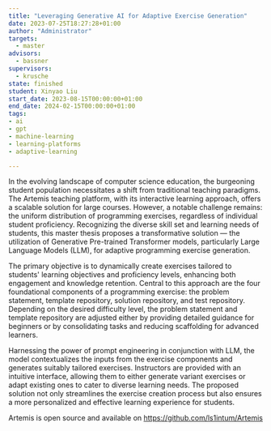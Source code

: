 ```yaml
---
title: "Leveraging Generative AI for Adaptive Exercise Generation"
date: 2023-07-25T18:27:28+01:00
author: "Administrator"
targets:
  - master
advisors:
  - bassner
supervisors:
  - krusche
state: finished
student: Xinyao Liu
start_date: 2023-08-15T00:00:00+01:00
end_date: 2024-02-15T00:00:00+01:00
tags:
- ai
- gpt
- machine-learning
- learning-platforms
- adaptive-learning

---
```

In the evolving landscape of computer science education, the burgeoning student population necessitates a shift from traditional teaching paradigms. The Artemis teaching platform, with its interactive learning approach, offers a scalable solution for large courses. However, a notable challenge remains: the uniform distribution of programming exercises, regardless of individual student proficiency. Recognizing the diverse skill set and learning needs of students, this master thesis proposes a transformative solution — the utilization of Generative Pre-trained Transformer models, particularly Large Language Models (LLM), for adaptive programming exercise generation.

The primary objective is to dynamically create exercises tailored to students' learning objectives and proficiency levels, enhancing both engagement and knowledge retention. Central to this approach are the four foundational components of a programming exercise: the problem statement, template repository, solution repository, and test repository. Depending on the desired difficulty level, the problem statement and template repository are adjusted either by providing detailed guidance for beginners or by consolidating tasks and reducing scaffolding for advanced learners.

Harnessing the power of prompt engineering in conjunction with LLM, the model contextualizes the inputs from the exercise components and generates suitably tailored exercises. Instructors are provided with an intuitive interface, allowing them to either generate variant exercises or adapt existing ones to cater to diverse learning needs. The proposed solution not only streamlines the exercise creation process but also ensures a more personalized and effective learning experience for students.

Artemis is open source and available on https://github.com/ls1intum/Artemis


